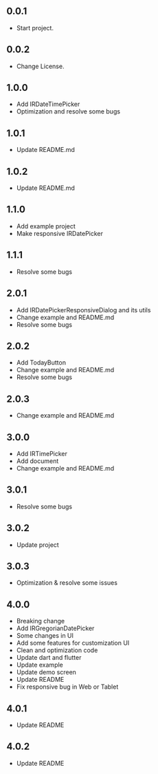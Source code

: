 ## 0.0.1

* Start project.

## 0.0.2

* Change License.

## 1.0.0

* Add IRDateTimePicker
* Optimization and resolve some bugs

## 1.0.1

* Update README.md

## 1.0.2

* Update README.md

## 1.1.0

* Add example project
* Make responsive IRDatePicker

## 1.1.1

* Resolve some bugs

## 2.0.1

* Add IRDatePickerResponsiveDialog and its utils
* Change example and README.md
* Resolve some bugs

## 2.0.2

* Add TodayButton
* Change example and README.md
* Resolve some bugs

## 2.0.3

* Change example and README.md

## 3.0.0

* Add IRTimePicker
* Add document
* Change example and README.md

## 3.0.1

* Resolve some bugs

## 3.0.2

* Update project

## 3.0.3

* Optimization & resolve some issues

## 4.0.0

* Breaking change
* Add IRGregorianDatePicker
* Some changes in UI
* Add some features for customization UI
* Clean and optimization code
* Update dart and flutter
* Update example
* Update demo screen
* Update README
* Fix responsive bug in Web or Tablet

## 4.0.1

* Update README

## 4.0.2

* Update README